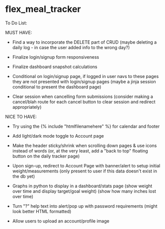 # flex_meal_tracker


To Do List:

MUST HAVE:
- Find a way to incorporate the DELETE part of CRUD (maybe deleting a daily log - in case the user added info to the wrong day?)

- Finalize login/signup form responsiveness

- Finalize dashboard snapshot calculations

- Conditional on login/signup page, if logged in user navs to these pages they are not presented with login/signup pages (maybe a jinja session conditional to present the dashboard page)

- Clear session when cancelling form submissions (consider making a cancel/blah route for each cancel button to clear session and redirect appropriately)

NICE TO HAVE:
- Try using the {% include "htmlfilenamehere" %} for calendar and footer

- Add light/dark mode toggle to Account page

- Make the header sticky/shrink when scrolling down pages & use icons instead of words (or, at the very least, add a "back to top" floating button on the daily tracker page)

- Upon sign-up, redirect to Account Page with banner/alert to setup initial weight/measurements (only present to user if this data doesn't exist in the db yet)

- Graphs in python to display in a dashboard/stats page
    (show weight over time and display target/goal weight)
    (show how many inches lost over time)

- Turn "?" help text into alert/pop up with password requirements (might look better HTML formatted)

- Allow users to upload an account/profile image



